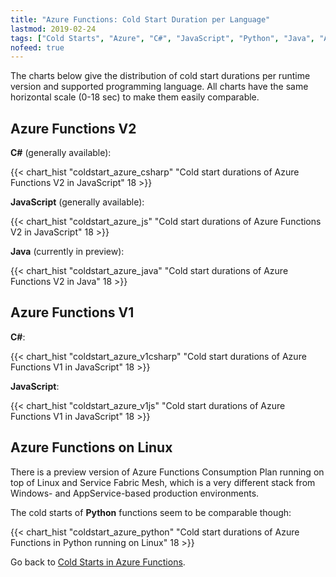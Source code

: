 ```yaml
---
title: "Azure Functions: Cold Start Duration per Language"
lastmod: 2019-02-24
tags: ["Cold Starts", "Azure", "C#", "JavaScript", "Python", "Java", "Azure Functions"]
nofeed: true
---
```


The charts below give the distribution of cold start durations per runtime version and supported programming language. All charts have the same horizontal scale (0-18 sec) to make them easily comparable.

## Azure Functions V2

**C#** (generally available):

{{< chart_hist 
     "coldstart_azure_csharp" 
     "Cold start durations of Azure Functions V2 in JavaScript" 
     18 >}}

**JavaScript** (generally available):

{{< chart_hist 
     "coldstart_azure_js" 
     "Cold start durations of Azure Functions V2 in JavaScript" 
     18 >}}

**Java** (currently in preview):

{{< chart_hist 
     "coldstart_azure_java" 
     "Cold start durations of Azure Functions V2 in Java" 
     18 >}}

## Azure Functions V1

**C#**:

{{< chart_hist 
     "coldstart_azure_v1csharp" 
     "Cold start durations of Azure Functions V1 in JavaScript" 
     18 >}}

**JavaScript**:

{{< chart_hist 
     "coldstart_azure_v1js" 
     "Cold start durations of Azure Functions V1 in JavaScript" 
     18 >}}

## Azure Functions on Linux

There is a preview version of Azure Functions Consumption Plan running on top of Linux and Service Fabric Mesh, which is a very different stack from Windows- and AppService-based production environments.

The cold starts of **Python** functions seem to be comparable though:

{{< chart_hist 
     "coldstart_azure_python" 
     "Cold start durations of Azure Functions in Python running on Linux"
     18 >}}

Go back to [Cold Starts in Azure Functions](/serverless/coldstarts/azure/).